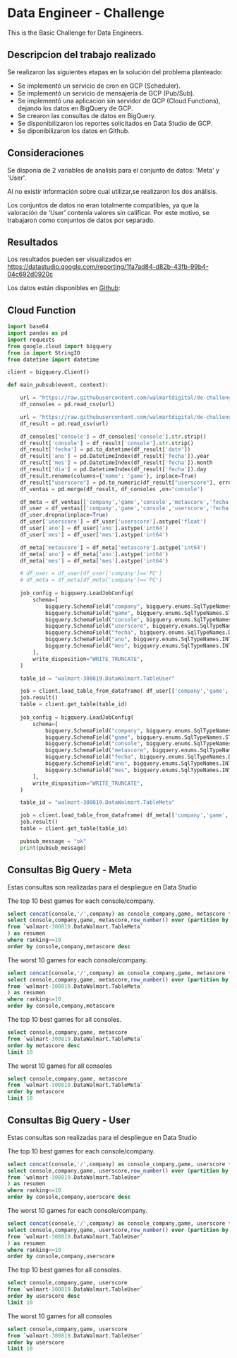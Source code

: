 # Data Engineer - Challenge
This is the Basic Challenge for Data Engineers. 


## Descripcion del trabajo realizado

Se realizaron las siguientes etapas en la solución del problema planteado:

* Se implementó un servicio de cron en GCP (Scheduler).
* Se implementó un servicio de mensajería de GCP (Pub/Sub).
* Se implementó una aplicacion sin servidor de GCP (Cloud Functions), dejando los datos en BigQuery de GCP.
* Se crearon las consultas de datos en BigQuery.
* Se disponibilizaron los reportes solicitados en Data Studio de GCP.
* Se diponibilizaron los datos en Github.

## Consideraciones

Se disponía de 2 variables de analisis para el conjunto de datos: 'Meta' y 'User'. 

Al no existir información sobre cual utilizar,se realizaron los dos análisis.

Los conjuntos de datos no eran totalmente compatibles, ya que la valoración de ‘User’ contenía valores sin calificar. Por este motivo, se trabajaron como conjuntos de datos por separado.




## Resultados

Los resultados pueden ser visualizados en https://datastudio.google.com/reporting/1fa7ad84-d82b-43fb-99b4-04c692d0920c

Los datos están disponibles en [Github](output):





## Cloud Function
```python
import base64
import pandas as pd
import requests
from google.cloud import bigquery
from io import StringIO
from datetime import datetime

client = bigquery.Client()

def main_pubsub(event, context):

    url = "https://raw.githubusercontent.com/walmartdigital/de-challenge/main/data/consoles.csv"
    df_consoles = pd.read_csv(url)

    url = "https://raw.githubusercontent.com/walmartdigital/de-challenge/main/data/result.csv"
    df_result = pd.read_csv(url)

    df_consoles['console'] = df_consoles['console'].str.strip()
    df_result['console'] = df_result['console'].str.strip()
    df_result['fecha'] = pd.to_datetime(df_result['date'])
    df_result['ano'] = pd.DatetimeIndex(df_result['fecha']).year
    df_result['mes'] = pd.DatetimeIndex(df_result['fecha']).month
    df_result['dia'] = pd.DatetimeIndex(df_result['fecha']).day
    df_result.rename(columns={'name': 'game'}, inplace=True)
    df_result["userscore"] = pd.to_numeric(df_result["userscore"], errors='coerce')
    df_ventas = pd.merge(df_result, df_consoles ,on="console")

    df_meta = df_ventas[['company','game','console','metascore','fecha','ano','mes']].copy()
    df_user = df_ventas[['company','game','console','userscore','fecha','ano','mes']].copy()
    df_user.dropna(inplace=True)
    df_user['userscore'] = df_user['userscore'].astype('float')
    df_user['ano'] = df_user['ano'].astype('int64')
    df_user['mes'] = df_user['mes'].astype('int64')

    df_meta['metascore'] = df_meta['metascore'].astype('int64')
    df_meta['ano'] = df_meta['ano'].astype('int64')
    df_meta['mes'] = df_meta['mes'].astype('int64')

    # df_user = df_user[df_user['company']=='PC']
    # df_meta = df_meta[df_meta['company']=='PC']
    
    job_config = bigquery.LoadJobConfig(
        schema=[
            bigquery.SchemaField("company", bigquery.enums.SqlTypeNames.STRING),
            bigquery.SchemaField("game", bigquery.enums.SqlTypeNames.STRING),
            bigquery.SchemaField("console", bigquery.enums.SqlTypeNames.STRING),
            bigquery.SchemaField("userscore", bigquery.enums.SqlTypeNames.FLOAT64),
            bigquery.SchemaField("fecha", bigquery.enums.SqlTypeNames.DATE),
            bigquery.SchemaField("ano", bigquery.enums.SqlTypeNames.INT64),
            bigquery.SchemaField("mes", bigquery.enums.SqlTypeNames.INT64),
        ],
        write_disposition="WRITE_TRUNCATE",
    )

    table_id = "walmart-300819.DataWalmart.TableUser"

    job = client.load_table_from_dataframe( df_user[['company','game','console','userscore','fecha','ano','mes']], table_id, job_config=job_config    ) 
    job.result()  
    table = client.get_table(table_id)
    
    job_config = bigquery.LoadJobConfig(
        schema=[
            bigquery.SchemaField("company", bigquery.enums.SqlTypeNames.STRING),
            bigquery.SchemaField("game", bigquery.enums.SqlTypeNames.STRING),
            bigquery.SchemaField("console", bigquery.enums.SqlTypeNames.STRING),
            bigquery.SchemaField("metascore", bigquery.enums.SqlTypeNames.INT64),
            bigquery.SchemaField("fecha", bigquery.enums.SqlTypeNames.DATE),
            bigquery.SchemaField("ano", bigquery.enums.SqlTypeNames.INT64),
            bigquery.SchemaField("mes", bigquery.enums.SqlTypeNames.INT64),
        ],
        write_disposition="WRITE_TRUNCATE",
    )

    table_id = "walmart-300819.DataWalmart.TableMeta"

    job = client.load_table_from_dataframe( df_meta[['company','game','console','metascore','fecha','ano','mes']], table_id, job_config=job_config    ) 
    job.result()  
    table = client.get_table(table_id)

    pubsub_message = "ok"
    print(pubsub_message)
 ```

## Consultas Big Query - Meta
Estas consultas son realizadas para el despliegue en Data Studio

The top 10 best games for each console/company.
```sql
select concat(console,'/',company) as console_company,game, metascore from (
select console,company,game, metascore,row_number() over (partition by console,company order by metascore desc) as ranking 
from `walmart-300819.DataWalmart.TableMeta`
) as resumen
where ranking<=10
order by console,company,metascore desc
```
The worst 10 games for each console/company.
```sql
select concat(console,'/',company) as console_company,game, metascore from (
select console,company,game, metascore,row_number() over (partition by console,company order by metascore ) as ranking 
from `walmart-300819.DataWalmart.TableMeta`
) as resumen
where ranking<=10
order by console,company,metascore
```
The top 10 best games for all consoles.
```sql
select console,company,game, metascore
from `walmart-300819.DataWalmart.TableMeta`
order by metascore desc
limit 10
```
The worst 10 games for all consoles
```sql
select console,company,game, metascore
from `walmart-300819.DataWalmart.TableMeta`
order by metascore 
limit 10
```


## Consultas Big Query - User
Estas consultas son realizadas para el despliegue en Data Studio

The top 10 best games for each console/company.
```sql
select concat(console,'/',company) as console_company,game, userscore from (
select console,company,game, userscore,row_number() over (partition by console,company order by userscore desc) as ranking 
from `walmart-300819.DataWalmart.TableUser`
) as resumen
where ranking<=10
order by console,company,userscore desc
```
The worst 10 games for each console/company.
```sql
select concat(console,'/',company) as console_company,game, userscore from (
select console,company,game, userscore,row_number() over (partition by console,company order by userscore ) as ranking 
from `walmart-300819.DataWalmart.TableUser`
) as resumen
where ranking<=10
order by console,company,userscore
```
The top 10 best games for all consoles.
```sql
select console,company,game, userscore
from `walmart-300819.DataWalmart.TableUser`
order by userscore desc
limit 10
```
The worst 10 games for all consoles
```sql
select console,company,game, userscore
from `walmart-300819.DataWalmart.TableUser`
order by userscore 
limit 10
```







